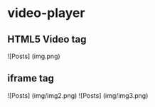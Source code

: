 # video-player

## HTML5 Video tag
![Posts] (img.png)

## iframe tag
![Posts] (img/img2.png)
![Posts] (img/img3.png)
